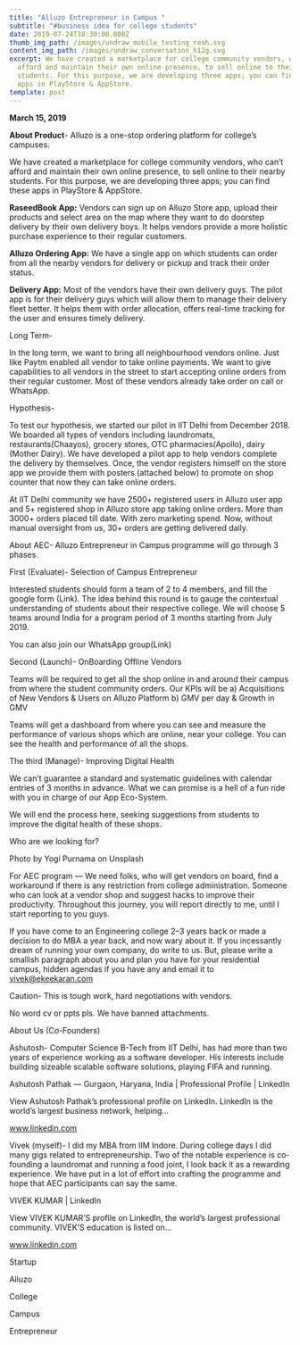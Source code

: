 ```yaml
---
title: "Alluzo Entrepreneur in Campus "
subtitle: "#business idea for college students"
date: 2019-07-24T18:30:00.000Z
thumb_img_path: /images/undraw_mobile_testing_reah.svg
content_img_path: /images/undraw_conversation_h12g.svg
excerpt: We have created a marketplace for college community vendors, who can’t
  afford and maintain their own online presence, to sell online to their nearby
  students. For this purpose, we are developing three apps; you can find these
  apps in PlayStore & AppStore.
template: post
---
```

**March 15, 2019**

**About Product**- Alluzo is a one-stop ordering platform for college’s campuses.

We have created a marketplace for college community vendors, who can’t afford and maintain their own online presence, to sell online to their nearby students. For this purpose, we are developing three apps; you can find these apps in PlayStore & AppStore.

**RaseedBook App:** Vendors can sign up on Alluzo Store app, upload their products and select area on the map where they want to do doorstep delivery by their own delivery boys. It helps vendors provide a more holistic purchase experience to their regular customers.

**Alluzo Ordering App:** We have a single app on which students can order from all the nearby vendors for delivery or pickup and track their order status.

**Delivery App:** Most of the vendors have their own delivery guys. The pilot app is for their delivery guys which will allow them to manage their delivery fleet better. It helps them with order allocation, offers real-time tracking for the user and ensures timely delivery.

Long Term-

In the long term, we want to bring all neighbourhood vendors online. Just like Paytm enabled all vendor to take online payments. We want to give capabilities to all vendors in the street to start accepting online orders from their regular customer. Most of these vendors already take order on call or WhatsApp.

Hypothesis-

To test our hypothesis, we started our pilot in IIT Delhi from December 2018. We boarded all types of vendors including laundromats, restaurants(Chaayos), grocery stores, OTC pharmacies(Apollo), dairy (Mother Dairy). We have developed a pilot app to help vendors complete the delivery by themselves. Once, the vendor registers himself on the store app we provide them with posters (attached below) to promote on shop counter that now they can take online orders.

At IIT Delhi community we have 2500+ registered users in Alluzo user app and 5+ registered shop in Alluzo store app taking online orders. More than 3000+ orders placed till date. With zero marketing spend. Now, without manual oversight from us, 30+ orders are getting delivered daily.

About AEC- Alluzo Entrepreneur in Campus programme will go through 3 phases.

First (Evaluate)- Selection of Campus Entrepreneur

Interested students should form a team of 2 to 4 members, and fill the google form (Link). The idea behind this round is to gauge the contextual understanding of students about their respective college. We will choose 5 teams around India for a program period of 3 months starting from July 2019.

You can also join our WhatsApp group(Link)

Second (Launch)- OnBoarding Offline Vendors

Teams will be required to get all the shop online in and around their campus from where the student community orders. Our KPIs will be a) Acquisitions of New Vendors & Users on Alluzo Platform b) GMV per day & Growth in GMV

Teams will get a dashboard from where you can see and measure the performance of various shops which are online, near your college. You can see the health and performance of all the shops.

The third (Manage)- Improving Digital Health

We can’t guarantee a standard and systematic guidelines with calendar entries of 3 months in advance. What we can promise is a hell of a fun ride with you in charge of our App Eco-System.

We will end the process here, seeking suggestions from students to improve the digital health of these shops.

Who are we looking for?

Photo by Yogi Purnama on Unsplash

For AEC program — We need folks, who will get vendors on board, find a workaround if there is any restriction from college administration. Someone who can look at a vendor shop and suggest hacks to improve their productivity. Throughout this journey, you will report directly to me, until I start reporting to you guys.

If you have come to an Engineering college 2–3 years back or made a decision to do MBA a year back, and now wary about it. If you incessantly dream of running your own company, do write to us. But, please write a smallish paragraph about you and plan you have for your residential campus, hidden agendas if you have any and email it to vivek@ekeekaran.com

Caution- This is tough work, hard negotiations with vendors.

No word cv or ppts pls. We have banned attachments.

About Us (Co-Founders)

Ashutosh- Computer Science B-Tech from IIT Delhi, has had more than two years of experience working as a software developer. His interests include building sizeable scalable software solutions, playing FIFA and running.

Ashutosh Pathak — Gurgaon, Haryana, India | Professional Profile | LinkedIn

View Ashutosh Pathak’s professional profile on LinkedIn. LinkedIn is the world’s largest business network, helping…

www.linkedin.com

Vivek (myself)- I did my MBA from IIM Indore. During college days I did many gigs related to entrepreneurship. Two of the notable experience is co-founding a laundromat and running a food joint, I look back it as a rewarding experience. We have put in a lot of effort into crafting the programme and hope that AEC participants can say the same.

VIVEK KUMAR | LinkedIn

View VIVEK KUMAR’S profile on LinkedIn, the world’s largest professional community. VIVEK’S education is listed on…

www.linkedin.com

Startup

Alluzo

College

Campus

Entrepreneur